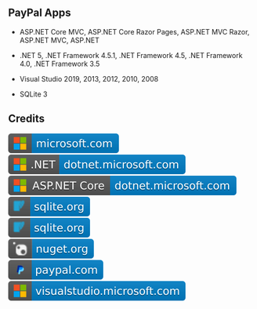 PayPal Apps
-----------

- ASP.NET Core MVC, ASP.NET Core Razor Pages, ASP.NET MVC Razor, ASP.NET MVC, ASP.NET

- .NET 5, .NET Framework 4.5.1, .NET Framework 4.5, .NET Framework 4.0, .NET Framework 3.5

- Visual Studio 2019, 2013, 2012, 2010, 2008

- SQLite 3

Credits
-------
[![image](
Credits/microsoft.com.svg)](https://microsoft.com/)<!--[![image](
Credits/dotnet.microsoft.com.svg)](https://dotnet.microsoft.com/)-->  
[![image](
Credits/CS.NET-dotnet.microsoft.com.svg)](https://dotnet.microsoft.com/)  
[![image](
Credits/ASP.NET-Core-dotnet.microsoft.com.svg)](https://dotnet.microsoft.com/apps/aspnet/)  
[![image](
Credits/sqlite.org.svg)](https://sqlite.org/)  
[![image](
Credits/sqlite.org.svg)](https://sqlite.org/)  
[![image](
Credits/nuget.org.svg)](https://nuget.org/)  
[![image](
Credits/paypal.com.svg)](https://paypal.com/)  
[![image](
Credits/visualstudio.microsoft.com.svg)](https://visualstudio.microsoft.com/)